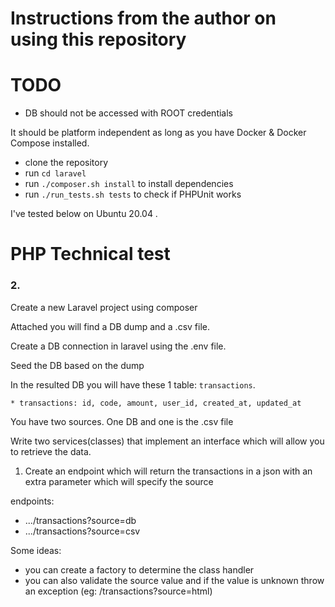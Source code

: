 # Instructions from the author on using this repository

# TODO
* DB should not be accessed with ROOT credentials

It should be platform independent as long as you have Docker & Docker Compose installed.
- clone the repository
- run `cd laravel`
- run `./composer.sh install` to install dependencies
- run `./run_tests.sh tests` to check if PHPUnit works

I've tested below on Ubuntu 20.04 .

# PHP Technical test

### 2.

Create a new Laravel project using composer

Attached you will find a DB dump and a .csv file. 

Create a DB connection in laravel using the .env file. 

Seed the DB based on the dump

In the resulted DB you will have these 1 table: `transactions`.
```
* transactions: id, code, amount, user_id, created_at, updated_at
```

You have two sources. One DB and one is the .csv file

Write two services(classes) that implement an interface which will allow you to retrieve the data. 

1. Create an endpoint which will return the transactions in a json with an extra parameter which will specify the source

endpoints:
* .../transactions?source=db
* .../transactions?source=csv

Some ideas:
- you can create a factory to determine the class handler
- you can also validate the source value and if the value is unknown throw an exception (eg: /transactions?source=html)